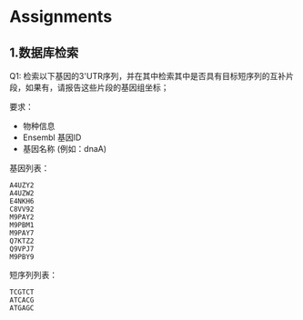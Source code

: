 

# Assignments


## 1.数据库检索

Q1: 检索以下基因的3'UTR序列，并在其中检索其中是否具有目标短序列的互补片段，如果有，请报告这些片段的基因组坐标；

要求：

+ 物种信息   
+ Ensembl 基因ID    
+ 基因名称 (例如：dnaA)     


基因列表：

```
A4UZY2
A4UZW2
E4NKH6
C8VV92
M9PAY2
M9PBM1
M9PAY7
Q7KTZ2
Q9VPJ7
M9PBY9
```

短序列列表：

```
TCGTCT
ATCACG
ATGAGC
```


